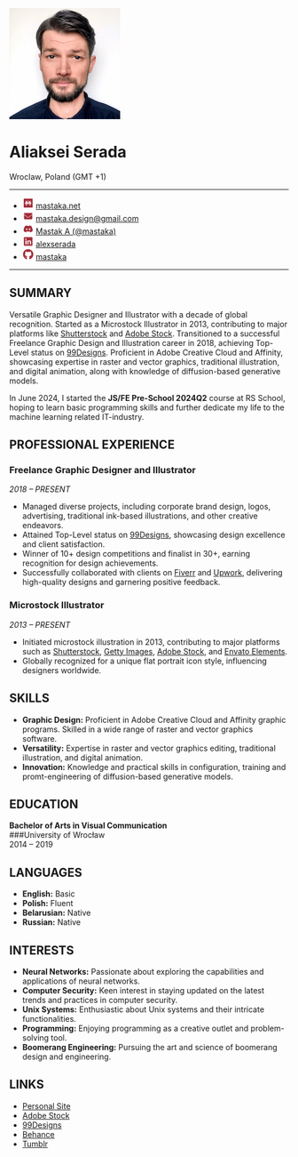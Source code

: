 ![](images/photos/alex.serada_photo_01_square_200x200px.jpeg)
# Aliaksei Serada
Wroclaw, Poland (GMT +1)

---

* ![](images/icons/mastak_a-logo_20x20px.png) [mastaka.net](https://mastaka.net/about)
* ![](images/icons/envelope_20x20px.png) [mastaka.design@gmail.com](mailto:mastaka.design@gmail.com)
* ![](images/icons/discord_20x20px.png) [Mastak A (@mastaka)](https://discordapp.com/users/591698499347939339)
* ![](images/icons/linkedin_20x20px.png) [alexserada](https://www.linkedin.com/in/alexserada/)
* ![](images/icons/github_20x20px.png) [mastaka](https://github.com/mastaka)

---

## SUMMARY

Versatile Graphic Designer and Illustrator with a decade of global recognition. Started as a Microstock Illustrator in 2013, contributing to major platforms like [Shutterstock](https://www.shutterstock.com/g/MastakA) and [Adobe Stock](https://stock.adobe.com/contributor/203860893/Mastak_A). Transitioned to a successful Freelance Graphic Design and Illustration career in 2018, achieving Top-Level status on [99Designs](https://99designs.com/profiles/mastak). Proficient in Adobe Creative Cloud and Affinity, showcasing expertise in raster and vector graphics, traditional illustration, and digital animation, along with knowledge of diffusion-based generative models.

In June 2024, I started the **JS/FE Pre-School 2024Q2** course at RS School, hoping to learn basic programming skills and further dedicate my life to the machine learning related IT-industry.


## PROFESSIONAL EXPERIENCE

### Freelance Graphic Designer and Illustrator 
*2018 – PRESENT*

- Managed diverse projects, including corporate brand design, logos, advertising, traditional ink-based illustrations, and other creative endeavors.  
- Attained Top-Level status on [99Designs](https://99designs.com/profiles/mastak), showcasing design excellence and client satisfaction.
- Winner of 10+ design competitions and finalist in 30+, earning recognition for design achievements.
- Successfully collaborated with clients on [Fiverr](https://www.fiverr.com/mastak_a) and [Upwork](https://www.fiverr.com/mastak_a), delivering high-quality designs and garnering positive feedback. 


### Microstock Illustrator 
*2013 – PRESENT*
 
- Initiated microstock illustration in 2013, contributing to major platforms such as [Shutterstock](https://www.shutterstock.com/g/MastakA), [Getty Images](http://www.istockphoto.com/portfolio/mastaka), [Adobe Stock](https://stock.adobe.com/contributor/203860893/Mastak_A), and [Envato Elements](https://elements.envato.com/user/MastakA).
- Globally recognized for a unique flat portrait icon style, influencing designers worldwide.

## SKILLS

- **Graphic Design:** Proficient in Adobe Creative Cloud and Affinity graphic programs. Skilled in a wide range of raster and vector graphics software.
- **Versatility:** Expertise in raster and vector graphics editing, traditional illustration, and digital animation.
- **Innovation:** Knowledge and practical skills in configuration, training and promt-engineering of diffusion-based generative models.

## EDUCATION

**Bachelor of Arts in Visual Communication**  
###University of Wrocław  
2014 – 2019

## LANGUAGES

- **English:** Basic
- **Polish:** Fluent
- **Belarusian:** Native
- **Russian:** Native

## INTERESTS

- **Neural Networks:** Passionate about exploring the capabilities and applications of neural networks.
- **Computer Security:** Keen interest in staying updated on the latest trends and practices in computer security.
- **Unix Systems:** Enthusiastic about Unix systems and their intricate functionalities.
- **Programming:** Enjoying programming as a creative outlet and problem-solving tool.
- **Boomerang Engineering:** Pursuing the art and science of boomerang design and engineering.

## LINKS

- [Personal Site](https://mastaka.net/)
- [Adobe Stock](https://stock.adobe.com/contributor/203860893/Mastak_A)
- [99Designs](https://99designs.com/profiles/mastak)
- [Behance](https://www.behance.net/mastaka)
- [Tumblr](https://mastaka.tumblr.com/)

